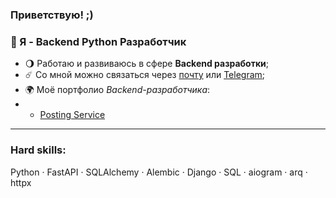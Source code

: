 ### Приветствую! ;)

### 🧩 Я - Backend Python Разработчик

- 🌖 Работаю и развиваюсь в сфере **Backend разработки**;
- ☄️ Со мной можно связаться через [почту](mailto:backend.developer.ar@gmail.com) или [Telegram](https://t.me/backend_developer_ar);
- 🌍 Моё портфолио *Backend-разработчика*:
- - [Posting Service](https://github.com/backend-developer-ar/posting-service)

<hr>

### Hard skills:
Python ·  FastAPI · SQLAlchemy · Alembic · Django · SQL · aiogram · arq · httpx
